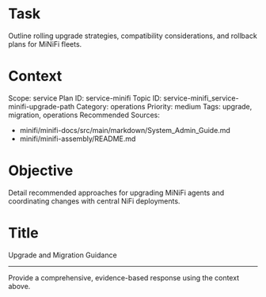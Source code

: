 # Task
Outline rolling upgrade strategies, compatibility considerations, and rollback plans for MiNiFi fleets.

# Context
Scope: service
Plan ID: service-minifi
Topic ID: service-minifi_service-minifi-upgrade-path
Category: operations
Priority: medium
Tags: upgrade, migration, operations
Recommended Sources:
- minifi/minifi-docs/src/main/markdown/System_Admin_Guide.md
- minifi/minifi-assembly/README.md

# Objective
Detail recommended approaches for upgrading MiNiFi agents and coordinating changes with central NiFi deployments.

# Title
Upgrade and Migration Guidance

---

Provide a comprehensive, evidence-based response using the context above.
